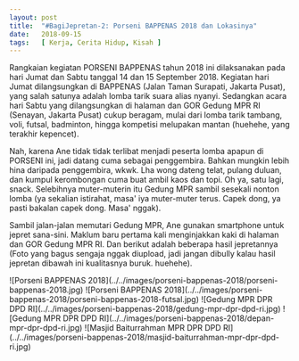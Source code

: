 ```yaml
---
layout: post
title:  "#BagiJepretan-2: Porseni BAPPENAS 2018 dan Lokasinya"
date:   2018-09-15
tags:   [ Kerja, Cerita Hidup, Kisah ]
---
```


<p class="intro"><span class="dropcap">R</span>angkaian kegiatan PORSENI BAPPENAS tahun 2018 ini dilaksanakan pada hari Jumat dan Sabtu tanggal 14 dan 15 September 2018. Kegiatan hari Jumat dilangsungkan di BAPPENAS (Jalan Taman Surapati, Jakarta Pusat), yang salah satunya adalah lomba tarik suara alias nyanyi. Sedangkan acara hari Sabtu yang dilangsungkan di halaman dan GOR Gedung MPR RI (Senayan, Jakarta Pusat) cukup beragam, mulai dari lomba tarik tambang, voli, futsal, badminton, hingga kompetisi melupakan mantan (huehehe, yang terakhir kepencet).</p>
<p>
Nah, karena Ane tidak tidak terlibat menjadi peserta lomba apapun di PORSENI ini, jadi datang cuma sebagai penggembira. Bahkan mungkin lebih hina daripada penggembira, wkwk. Lha wong dateng telat, pulang duluan, dan kumpul kerombongan cuma buat ambil kaos dan topi. Oh ya, satu lagi, snack. Selebihnya muter-muterin itu Gedung MPR sambil sesekali nonton lomba (ya sekalian istirahat, masa' iya muter-muter terus. Capek dong, ya pasti bakalan capek dong. Masa' nggak).
</p>
<p>
Sambil jalan-jalan memutari Gedung MPR, Ane gunakan smartphone untuk jepret sana-sini. Maklum baru pertama kali menginjakkan kaki di halaman dan GOR Gedung MPR RI. Dan berikut adalah beberapa hasil jepretannya (Foto yang bagus sengaja nggak diupload, jadi jangan dibully kalau hasil jepretan dibawah ini kualitasnya buruk. huehehe).
</p>
![Porseni BAPPENAS 2018](../../images/porseni-bappenas-2018/porseni-bappenas-2018.jpg)
![Porseni BAPPENAS 2018](../../images/porseni-bappenas-2018/porseni-bappenas-2018-futsal.jpg)
![Gedung MPR DPR DPD RI](../../images/porseni-bappenas-2018/gedung-mpr-dpr-dpd-ri.jpg)
![Gedung MPR DPR DPD RI](../../images/porseni-bappenas-2018/depan-mpr-dpr-dpd-ri.jpg)
![Masjid Baiturrahman MPR DPR DPD RI](../../images/porseni-bappenas-2018/masjid-baiturrahman-mpr-dpr-dpd-ri.jpg)
